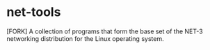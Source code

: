 # net-tools
[FORK] A collection of programs that form the base set of the NET-3 networking distribution for the Linux operating system.
